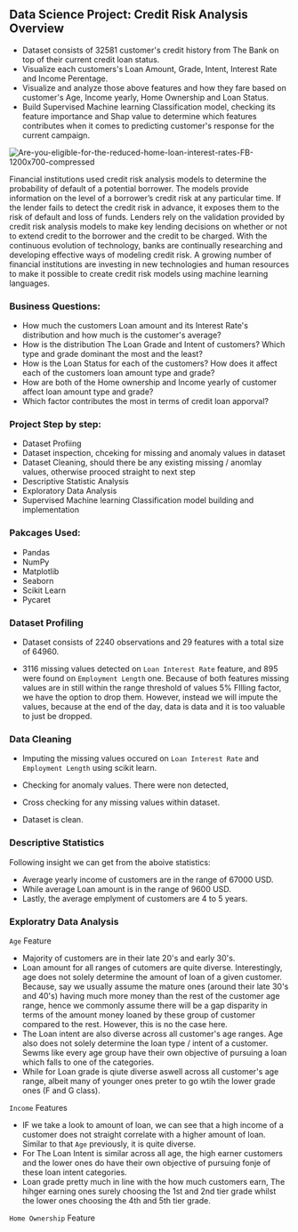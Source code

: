 ## Data Science Project: Credit Risk Analysis Overview
* Dataset consists of 32581 customer's credit history from The Bank on top of their current credit loan status.
* Visualize each customers's Loan Amount, Grade, Intent, Interest Rate and Income Perentage.
* Visualize and analyze those above features and how they fare based on customer's Age, Income yearly, Home Ownership and Loan Status.
* Build Supervised Machine learning Classification model, checking its feature importance and Shap value to determine which features contributes when it comes to predicting customer's response for the current campaign.

![Are-you-eligible-for-the-reduced-home-loan-interest-rates-FB-1200x700-compressed](https://user-images.githubusercontent.com/96014656/179934775-73e29d3f-bd60-436c-afbf-44c797912c92.jpg) <br>

Financial institutions used credit risk analysis models to determine the probability of default of a potential borrower. The models provide information on the level of a borrower’s credit risk at any particular time. If the lender fails to detect the credit risk in advance, it exposes them to the risk of default and loss of funds. Lenders rely on the validation provided by credit risk analysis models to make key lending decisions on whether or not to extend credit to the borrower and the credit to be charged. With the continuous evolution of technology, banks are continually researching and developing effective ways of modeling credit risk. A growing number of financial institutions are investing in new technologies and human resources to make it possible to create credit risk models using machine learning languages.

### Business Questions:
* How much the customers Loan amount and its Interest Rate's distribution and how much is the customer's average?
* How is the distribution The Loan Grade and Intent of customers? Which type and grade dominant the most and the least?
* How is the Loan Status for each of the customers? How does it affect each of the customers loan amount type and grade?
* How are both of the Home ownership and Income yearly of customer affect loan amount type and grade?
* Which factor contributes the most in terms of credit loan apporval?

### Project Step by step:
* Dataset Profiing
* Dataset inspection, chceking for missing and anomaly values in dataset
* Dataset Cleaning, should there be any existing missing / anomlay values, otherwise prooced straight to next step
* Descriptive Statistic Analysis
* Exploratory Data Analysis
* Supervised Machine learning Classification model building and implementation

### Pakcages Used:
* Pandas
* NumPy
* Matplotlib
* Seaborn
* Scikit Learn
* Pycaret

### Dataset Profiling 
* Dataset consists of 2240 observations and 29 features with a total size of 64960. 


* 3116 missing values detected on `Loan Interest Rate` feature, and 895 were found on `Employment Length` one. Because of both features missing values are in still within the range threshold of values 5% FIlling factor, we have the option to drop them. However, instead we will impute the values, because at the end of the day, data is data and it is too valuable to just be dropped. 


### Data Cleaning 
* Imputing the missing values occured on `Loan Interest Rate` and `Employment Length` using scikit learn.

* Checking for anomaly values. There were non detected, 

* Cross checking for any missing values within dataset.

* Dataset is clean.

### Descriptive Statistics

Following insight we can get from the aboive statistics:
* Average yearly income of customers are in the range of 67000 USD.
* While average Loan amount is in the range of 9600 USD. 
* Lastly, the average emplyment of customers are 4 to 5 years.

### Exploratry Data Analysis
`Age` Feature <br>

* Majority of customers are in their late 20's and early 30's. 
* Loan amount for all ranges of cutomers are quite diverse. Interestingly, age does not solely determine the amount of loan of a given customer. Because, say we usually assume the mature ones (around their late 30's and 40's) having much more money than the rest of the customer age range, hence we commonly assume there will be a gap disparity in terms of the amount money loaned by these group of customer compared to the rest. However, this is no the case here.
* The Loan intent are also diverse across all customer's age ranges. Age also does not solely determine the loan type / intent of a customer. Sewms like every age group have their own objective of pursuing a loan which falls to one of the categories. 
* While for Loan grade is qiute diverse aswell across all customer's age range, albeit many of younger ones preter to go wtih the lower grade ones (F and G class).

`Income` Features

* IF we take a look to amount of loan, we can see that a high income of a customer does not straight correlate with a higher amount of loan. Similar to that `Age` previously, it is quite diverse. 
* For The Loan Intent is similar across all age, the high earner customers and the lower ones do have their own objective of pursuing fonje of these loan intent categories. 
* Loan grade pretty much in line with the how much customers earn, The hihger earning ones surely choosing the 1st and 2nd tier grade whilst the lower ones choosing the 4th and 5th tier grade. 

`Home Ownership` Feature


